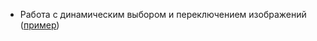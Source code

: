 * Работа с динамическим выбором и переключением изображений ([пример](https://gist.github.com/denpatin/192793b8f3e7575cf5b65ae07f904347))
